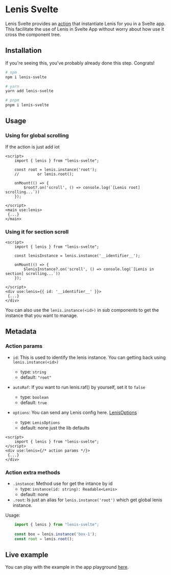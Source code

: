 # Lenis Svelte
Lenis Svelte provides an [action](https://svelte.dev/docs/svelte-action) that instantiate Lenis for you in a Svelte app.
This facilitate the use of Lenis in Svelte App without worry about how use it cross the component tree.

## Installation

If you're seeing this, you've probably already done this step. Congrats!

```bash
# npm
npm i lenis-svelte

# yarn 
yarn add lenis-svelte

# pnpm
pnpm i lenis-svelte
```

## Usage

### Using for global scrolling

If the action is just add iot

```svelte
<script>
    import { lenis } from "lenis-svelte";

    const root = lenis.instance('root');
    //        or lenis.root();

    onMount(() => {
        $root?.on('scroll', () => console.log(`[Lenis root] scrolling...`))
    });

</script>
<main use:lenis>
 {...}
</main>
```

### Using it for section scroll

```svelte
<script>
    import { lenis } from "lenis-svelte";

    const lenisInstance = lenis.instance('__identifier__');

    onMount(() => {
        $lenisInstance?.on('scroll', () => console.log(`[Lenis in section] scrolling...`))
    });

</script>
<div use:lenis={{ id: '__identifier__' }}>
 {...}
</div>
```

You can also use the `lenis.instance(<id>)` in sub components to get the instance that you want to manage.


## Metadata

### Action params

- `id`:
    This is used to identify the lenis instance. You can getting back using `lenis.instance(<id>)`
    - type: `string`
    - default: `"root"`

- `autoRaf`:
    If you want to run lenis.raf() by yourself, set it to `false`
    - type: `boolean`
    - default: `true`

- `options`:
    You can send any Lenis config here. [LenisOptions](https://github.com/darkroomengineering/lenis#instance-settings)
    - type: `LenisOptions`
    - default: none just the lib defaults

```svelte
<script>
    import { lenis } from "lenis-svelte";
</script>
<div use:lenis={/* action params */}>
 {...}
</div>
```

### Action extra methods

- `.instance`: Method use for get the intance by id
    - type: `instance(id: string): Readable<Lenis>`
    - default: none
- `.root`: Is just an alias for `lenis.instance('root')` which get global lenis instance.

Usage:
```js
    import { lenis } from "lenis-svelte";
    
    const box = lenis.instance('box-1');
    const root = lenis.root();
```

## Live example
You can play with the example in the app playground [here](./src/app/pages/home/home.svelte).

